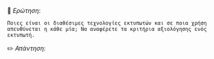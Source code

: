📌 *Ερώτηση*:  

`Ποιες είναι οι διαθέσιμες τεχνολογίες εκτυπωτών και σε ποια χρήση απευθύνεται η κάθε μία; Να
αναφέρετε τα κριτήρια αξιολόγησης ενός εκτυπωτή.`

✏️ *Απάντηση*:  
